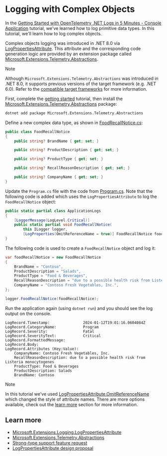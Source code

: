 # Logging with Complex Objects

In the [Getting Started with OpenTelemetry .NET Logs in 5 Minutes - Console
Application](../getting-started-console/README.md) tutorial, we've learned how
to log primitive data types. In this tutorial, we'll learn how to log complex
objects.

Complex objects logging was introduced in .NET 8.0 via
[LogPropertiesAttribute](https://learn.microsoft.com/dotnet/api/microsoft.extensions.logging.logpropertiesattribute).
This attribute and the corresponding code generation logic are provided by an
extension package called
[Microsoft.Extensions.Telemetry.Abstractions](https://www.nuget.org/packages/Microsoft.Extensions.Telemetry.Abstractions/).

> [!NOTE]
> Although `Microsoft.Extensions.Telemetry.Abstractions` was introduced in .NET
8.0, it supports previous versions of the target framework (e.g. .NET 6.0).
Refer to the [compatible target
frameworks](https://www.nuget.org/packages/Microsoft.Extensions.Telemetry.Abstractions/#supportedframeworks-body-tab)
for more information.

First, complete the [getting started](../getting-started-console/README.md)
tutorial, then install the
[Microsoft.Extensions.Telemetry.Abstractions](https://www.nuget.org/packages/Microsoft.Extensions.Telemetry.Abstractions/)
package:

```sh
dotnet add package Microsoft.Extensions.Telemetry.Abstractions
```

Define a new complex data type, as shown in [FoodRecallNotice.cs](./FoodRecallNotice.cs):

```csharp
public class FoodRecallNotice
{
    public string? BrandName { get; set; }

    public string? ProductDescription { get; set; }

    public string? ProductType { get; set; }

    public string? RecallReasonDescription { get; set; }

    public string? CompanyName { get; set; }
}
```

Update the `Program.cs` file with the code from [Program.cs](./Program.cs). Note
that the following code is added which uses the `LogPropertiesAttribute` to log
the `FoodRecallNotice` object:

```csharp
public static partial class ApplicationLogs
{
    [LoggerMessage(LogLevel.Critical)]
    public static partial void FoodRecallNotice(
        this ILogger logger,
        [LogProperties(OmitReferenceName = true)] FoodRecallNotice foodRecallNotice);
}
```

The following code is used to create a `FoodRecallNotice` object and log it:

```csharp
var foodRecallNotice = new FoodRecallNotice
{
    BrandName = "Contoso",
    ProductDescription = "Salads",
    ProductType = "Food & Beverages",
    RecallReasonDescription = "due to a possible health risk from Listeria monocytogenes",
    CompanyName = "Contoso Fresh Vegetables, Inc.",
};

logger.FoodRecallNotice(foodRecallNotice);
```

Run the application again (using `dotnet run`) and you should see the log output
on the console.

```text
LogRecord.Timestamp:               2024-01-12T19:01:16.0604084Z
LogRecord.CategoryName:            Program
LogRecord.Severity:                Fatal
LogRecord.SeverityText:            Critical
LogRecord.FormattedMessage:
LogRecord.Body:
LogRecord.Attributes (Key:Value):
    CompanyName: Contoso Fresh Vegetables, Inc.
    RecallReasonDescription: due to a possible health risk from Listeria monocytogenes
    ProductType: Food & Beverages
    ProductDescription: Salads
    BrandName: Contoso
```

> [!NOTE]
> In this tutorial we've used
[LogPropertiesAttribute.OmitReferenceName](https://learn.microsoft.com/dotnet/api/microsoft.extensions.logging.logpropertiesattribute.omitreferencename)
which changed the style of attribute names. There are more options available,
check out the [learn more](#learn-more) section for more information.

## Learn more

* [Microsoft.Extensions.Logging.LogPropertiesAttribute](https://learn.microsoft.com/dotnet/api/microsoft.extensions.logging.logpropertiesattribute)
* [Microsoft.Extensions.Telemetry.Abstractions](https://github.com/dotnet/extensions/blob/main/src/Libraries/Microsoft.Extensions.Telemetry.Abstractions/README.md)
* [Strong-type support feature
  request](https://github.com/dotnet/runtime/issues/61947)
* [LogPropertiesAttribute design
  proposal](https://github.com/dotnet/runtime/issues/81730)
